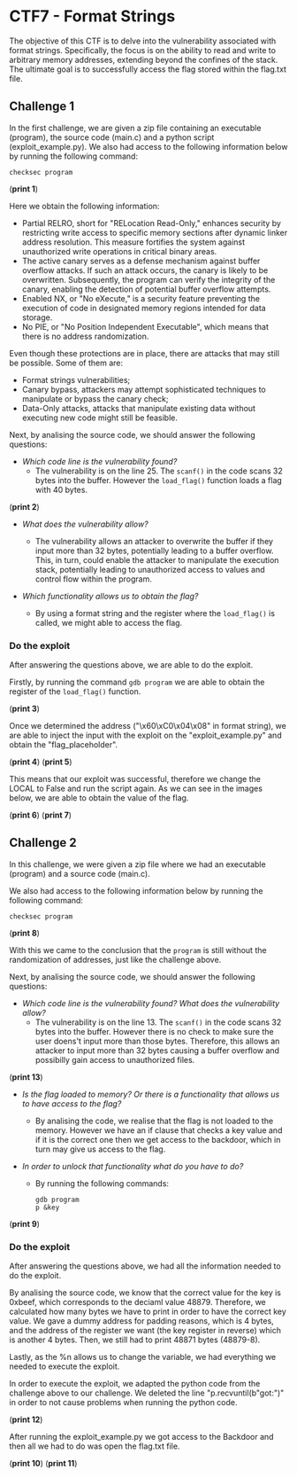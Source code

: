 # CTF7 - Format Strings

The objective of this CTF is to delve into the vulnerability associated with format strings. Specifically, the focus is on the ability to read and write to arbitrary memory addresses, extending beyond the confines of the stack. The ultimate goal is to successfully access the flag stored within the flag.txt file.

## Challenge 1

In the first challenge, we are given a zip file containing an executable (program), the source code (main.c) and a python script (exploit_example.py).
We also had access to the following information below by running the following command:

```SHELL
checksec program
```

(**print 1**)

Here we obtain the following information:
- Partial RELRO, short for "RELocation Read-Only," enhances security by restricting write access to specific memory sections after dynamic linker address resolution. This measure fortifies the system against unauthorized write operations in critical binary areas.
- The active canary serves as a defense mechanism against buffer overflow attacks. If such an attack occurs, the canary is likely to be overwritten. Subsequently, the program can verify the integrity of the canary, enabling the detection of potential buffer overflow attempts.
- Enabled NX, or "No eXecute," is a security feature preventing the execution of code in designated memory regions intended for data storage.
- No PIE, or "No Position Independent Executable", which means that there is no address randomization.

Even though these protections are in place, there are attacks that may still be possible. Some of them are:
- Format strings vulnerabilities;
- Canary bypass, attackers may attempt sophisticated techniques to manipulate or bypass the canary check;
- Data-Only attacks, attacks that manipulate existing data without executing new code might still be feasible.

Next, by analising the source code, we should answer the following questions:

- *Which code line is the vulnerability found?*
    - The vulnerability is on the line 25. The ```scanf()``` in the code scans 32 bytes into the buffer. However the ```load_flag()``` function loads a flag with 40 bytes.

(**print 2**)

- *What does the vulnerability allow?*
    - The vulnerability allows an attacker to overwrite the buffer if they input more than 32 bytes, potentially leading to a buffer overflow. This, in turn, could enable the attacker to manipulate the execution stack, potentially leading to unauthorized access to values and control flow within the program.

- *Which functionality allows us to obtain the flag?*
    - By using a format string and the register where the ```load_flag()``` is called, we might able to access the flag.


### Do the exploit

After answering the questions above, we are able to do the exploit.

Firstly, by running the command ```gdb program``` we are able to obtain the register of the ```load_flag()``` function.

(**print 3**)

Once we determined the address ("\x60\xC0\x04\x08" in format string), we are able to inject the input with the exploit on the "exploit_example.py" and obtain the "flag_placeholder".

(**print 4**)
(**print 5**)

This means that our exploit was successful, therefore we change the LOCAL to False and run the script again. As we can see in the images below, we are able to obtain the value of the flag.

(**print 6**)
(**print 7**)



## Challenge 2

In this challenge, we were given a zip file where we had an executable (program) and a source code (main.c). 

We also had access to the following information below by running the following command:

```SHELL
checksec program
```

(**print 8**)

With this we came to the conclusion that the ```program``` is still without the randomization of addresses, just like the challenge above.

Next, by analising the source code, we should answer the following questions:

- *Which code line is the vulnerability found? What does the vulnerability allow?*
    - The vulnerability is on the line 13. The ```scanf()``` in the code scans 32 bytes into the buffer. However there is no check to make sure the user doens't input more than those bytes. Therefore, this allows an attacker to input more than 32 bytes causing a buffer overflow and possibilly gain access to unauthorized files.

(**print 13**)

- *Is the flag loaded to memory? Or there is a functionality that allows us to have access to the flag?*
    - By analising the code, we realise that the flag is not loaded to the memory. However we have an if clause that checks a key value and if it is the correct one then we get access to the backdoor, which in turn may give us access to the flag.

- *In order to unlock that functionality what do you have to do?*
    - By running the following commands:
        ```SHELL
        gdb program
        p &key
        ```

(**print 9**)


### Do the exploit

After answering the questions above, we had all the information needed to do the exploit.

By analising the source code, we know that the correct value for the key is 0xbeef, which corresponds to the deciaml value 48879. Therefore, we calculated how many bytes we have to print in order to have the correct key value.
We gave a dummy address for padding reasons, which is 4 bytes, and the address of the register we want (the key register in reverse) which is another 4 bytes. Then, we still had to print 48871 bytes (48879-8).

Lastly, as the %n allows us to change the variable, we had everything we needed to execute the exploit.


In order to execute the exploit, we adapted the python code from the challenge above to our challenge.
We deleted the line "p.recvuntil(b"got:")" in order to not cause problems when running the python code.

(**print 12**)

After running the exploit_example.py we got access to the Backdoor and then all we had to do was open the flag.txt file.

(**print 10**)
(**print 11**)